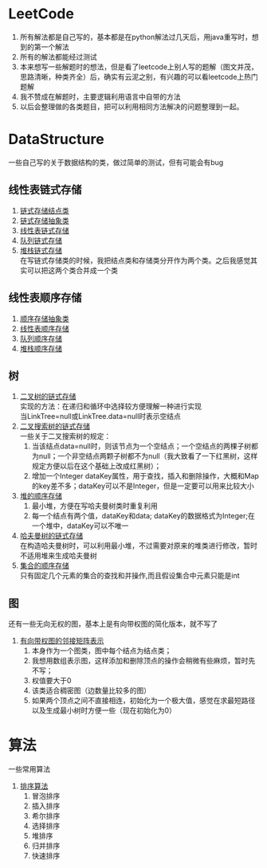 # LeetCode
1. 所有解法都是自己写的，基本都是在python解法过几天后，用java重写时，想到的第一个解法
2. 所有的解法都能经过测试
3. 本来想写一些解题时的想法，但是看了leetcode上别人写的题解（图文并茂，思路清晰，种类齐全）后，确实有云泥之别，有兴趣的可以看leetcode上热门题解
4. 我不赞成在解题时，主要逻辑利用语言中自带的方法
5. 以后会整理做的各类题目，把可以利用相同方法解决的问题整理到一起。
# DataStructure
一些自己写的关于数据结构的类，做过简单的测试，但有可能会有bug
## 线性表链式存储
1. [链式存储结点类](src/datastructure/ListNode.java)
2. [链式存储抽象类](src/datastructure/LinkStorage.java)
3. [线性表链式存储](src/datastructure/LinkList.java)
4. [队列链式存储](src/datastructure/LinkQueue.java) 
5. [堆栈链式存储](src/datastructure/LinkStack.java)  
在写链式存储类的时候，我把结点类和存储类分开作为两个类。之后我感觉其实可以把这两个类合并成一个类
## 线性表顺序存储
1. [顺序存储抽象类](src/datastructure/SequenceStorage.java)
2. [线性表顺序存储](src/datastructure/SequenceList.java)
3. [队列顺序存储](src/datastructure/SequenceQueue.java) 
4. [堆栈顺序存储](src/datastructure/SequenceStack.java)
## 树
1. [二叉树的链式存储](src/datastructure/BinaryTree.java)   
实现的方法：在递归和循环中选择较方便理解一种进行实现  
当LinkTree=null或LinkTree.data=null时表示空结点 
2. [二叉搜索树的链式存储](src/datastructure/BinarySearchTree.java)  
一些关于二叉搜索树的规定：
    1. 当该结点data=null时，则该节点为一个空结点；一个空结点的两棵子树都为null；一个非空结点两颗子树都不为null（我大致看了一下红黑树，这样规定方便以后在这个基础上改成红黑树）；
    2. 增加一个Integer dataKey属性，用于查找，插入和删除操作，大概和Map的key差不多；dataKey可以不是Integer，但是一定要可以用来比较大小
3. [堆的顺序存储](src/datastructure/MinHeap.java)  
    1. 最小堆，方便在写哈夫曼树类时重复利用
    2. 每一个结点有两个值，dataKey和data; dataKey的数据格式为Integer;在一个堆中，dataKey可以不唯一
4. [哈夫曼树的链式存储](src/datastructure/HuffmanTree.java)  
在构造哈夫曼树时，可以利用最小堆，不过需要对原来的堆类进行修改，暂时不适用堆来生成哈夫曼树
5. [集合的顺序存储](src/datastructure/SetTemp.java)  
只有固定几个元素的集合的查找和并操作,而且假设集合中元素只能是int

## 图
还有一些无向无权的图，基本上是有向带权图的简化版本，就不写了
1. [有向带权图的邻接矩阵表示](src/datastructure/MatrixGraph.java)
    1. 本身作为一个图类，图中每个结点为结点类；
    2. 我想用数组表示图，这样添加和删除顶点的操作会稍微有些麻烦，暂时先不写；
    3. 权值要大于0
    4. 该类适合稠密图（边数量比较多的图）
    4. 如果两个顶点之间不直接相连，初始化为一个极大值，感觉在求最短路径以及生成最小树时方便一些（现在初始化为0）
   
# 算法
一些常用算法
1. [排序算法](src/algorithms/Sort.java)
   1. 冒泡排序
   2. 插入排序 
   3. 希尔排序
   4. 选择排序
   5. 堆排序
   6. 归并排序
   7. 快速排序 